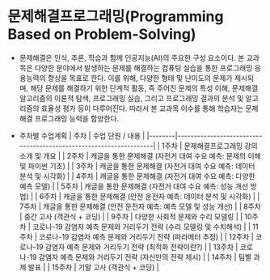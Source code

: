 # 문제해결프로그래밍(Programming Based on Problem-Solving)
 - 문제해결은 인식, 추론, 학습과 함께 인공지능(AI)의 주요한 구성 요소이다. 본 교과목은 다양한 분야에서 발생하는 문제를 해결하는 컴퓨팅 실습을 통한 프로그래밍 응용능력의 향상을 목표로 한다. 이를 위해, 다양한 형태 및 난이도의 문제가 제시되며, 해당 문제를 해결하기 위한 단계적 활동, 즉 주어진 문제의 특성 이해, 문제해결 알고리즘의 이론적 탐색, 프로그래밍 실습, 그리고 프로그래밍 결과의 분석 및 알고리즘의 효율성 평가 등이 다루어진다. 따라서 본 교과목 이수를 통해 학습자는 문제해결 프로그래밍 능력을 함양한다.

 - 주차별 수업계획
| 주차   | 수업 단원 / 내용                                                  |
|--------|-------------------------------------------------------------------|
| 1주차  | 문제해결프로그래밍 강의 소개 및 개요                             |
| 2주차  | 캐글을 통한 문제해결 (자전거 대여 수요 예측: 문제의 이해 및 파이썬 기초) |
| 3주차  | 캐글을 통한 문제해결 (자전거 대여 수요 예측: 데이터 분석 및 시각화) |
| 4주차  | 캐글을 통한 문제해결 (자전거 대여 수요 예측: 다양한 예측 모델)     |
| 5주차  | 캐글을 통한 문제해결 (자전거 대여 수요 예측: 성능 개선 방법)       |
| 6주차  | 캐글을 통한 문제해결 (안전 운전자 예측: 데이터 분석 및 시각화)     |
| 7주차  | 캐글을 통한 문제해결 (안전 운전자 예측: 예측 모델 및 성능 개선)   |
| 8주차  | 중간 고사 (객관식 + 코딩)                                         |
| 9주차  | 다양한 사회적 문제와 수리 모델링                                  |
| 10주차 | 코로나-19 감염자 예측 문제와 거리두기 전략 (수리 모델링 및 수치해석) |
| 11주차 | 코로나-19 감염자 예측 문제와 거리두기 전략 (파라메터 추정)        |
| 12주차 | 코로나-19 감염자 예측 문제와 거리두기 전략 (최적화 전략이란?)     |
| 13주차 | 코로나-19 감염자 예측 문제와 거리두기 전략 (자신만의 전략 제시)   |
| 14주차 | 팀별 과제 발표                                                    |
| 15주차 | 기말 고사 (객관식 + 코딩)                                         |
